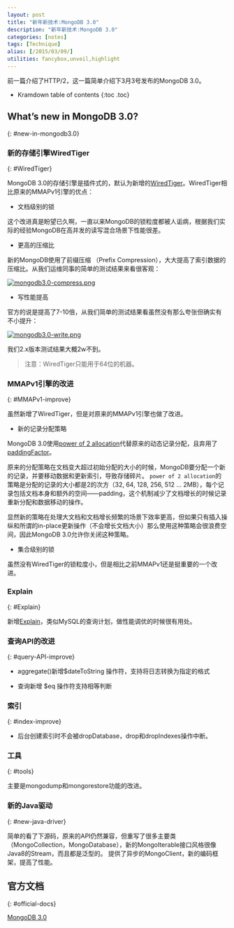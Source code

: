 ```yaml
---
layout: post
title: "新年新技术:MongoDB 3.0"
description: "新年新技术:MongoDB 3.0"
categories: [notes]
tags: [Technique]
alias: [/2015/03/09/]
utilities: fancybox,unveil,highlight
---
```


前一篇介绍了HTTP/2，这一篇简单介绍下3月3号发布的MongoDB 3.0。


* Kramdown table of contents
{:toc .toc}

## What’s new in MongoDB 3.0?
{: #new-in-mongodb3.0}

### 新的存储引擎WiredTiger
{: #WiredTiger}

MongoDB 3.0的存储引擎是插件式的，默认为新增的[WiredTiger][1]。WiredTiger相比原来的MMAPv1引擎的优点：

- 文档级别的锁

这个改进真是盼望已久啊，一直以来MongoDB的锁粒度都被人诟病，根据我们实际的经验MongoDB在高并发的读写混合场景下性能很差。


- 更高的压缩比

新的MongoDB使用了前缀压缩 （Prefix Compression），大大提高了索引数据的压缩比。从我们运维同事的简单的测试结果来看很客观：

<a class="post-image" href="/assets/images/posts/mongodb3.0-compress.png">
<img itemprop="image" data-src="/assets/images/posts/mongodb3.0-compress.png" src="/assets/js/unveil/loader.gif" alt="mongodb3.0-compress.png" />
</a>

- 写性能提高

官方的说是提高了7-10倍，从我们简单的测试结果看虽然没有那么夸张但确实有不小提升：

<a class="post-image" href="/assets/images/posts/mongodb3.0-write.png">
<img itemprop="image" data-src="/assets/images/posts/mongodb3.0-write.png" src="/assets/js/unveil/loader.gif" alt="mongodb3.0-write.png" />
</a>

我们2.x版本测试结果大概2w不到。


> 注意：WiredTiger只能用于64位的机器。


### MMAPv1引擎的改进
{: #MMAPv1-improve}

虽然新增了WiredTiger，但是对原来的MMAPv1引擎也做了改进。


- 新的记录分配策略

MongoDB 3.0使用[power of 2 allocation][2]代替原来的动态记录分配，且弃用了[paddingFactor][3]。

原来的分配策略在文档变大超过初始分配的大小的时候，MongoDB要分配一个新的记录，并要移动数据和更新索引，导致存储碎片。
`power of 2 allocation`的策略是分配的记录的大小都是2的次方（32, 64, 128, 256, 512 ... 2MB），每个记录包括文档本身和额外的空间——padding，这个机制减少了文档增长的时候记录重新分配和数据移动的操作。

显然新的策略在处理大文档和文档增长频繁的场景下效率更高，但如果只有插入操纵和所谓的in-place更新操作（不会增长文档大小）那么使用这种策略会很浪费空间，因此MongoDB 3.0允许你关闭这种策略。


- 集合级别的锁

虽然没有WiredTiger的锁粒度小，但是相比之前MMAPv1还是挺重要的一个改进。


### Explain
{: #Explain}

新增[Explain][4]，类似MySQL的查询计划，做性能调优的时候很有用处。


### 查询API的改进
{: #query-API-improve}

- aggregate()新增$dateToString 操作符，支持将日志转换为指定的格式

- 查询新增 $eq 操作符支持相等判断


### 索引
{: #index-improve}

- 后台创建索引时不会被dropDatabase，drop和dropIndexes操作中断。


### 工具
{: #tools}

主要是mongodump和mongorestore功能的改进。


### 新的Java驱动
{: #new-java-driver}

简单的看了下源码，原来的API仍然兼容，但重写了很多主要类（MongoCollection，MongoDatabase），新的MongoIterable接口风格很像Java8的Stream，而且都是泛型的。
提供了异步的MongoClient，新的编码框架，提高了性能。


## 官方文档
{: #official-docs}

[MongoDB 3.0][9]


[1]: http://docs.mongodb.org/manual/administration/production-notes/#prod-notes-wired-tiger-concurrency
[2]: http://docs.mongodb.org/manual/core/storage/#power-of-2-allocation
[3]: http://docs.mongodb.org/manual/reference/glossary/#term-padding-factor
[4]: http://docs.mongodb.org/manual/reference/explain-results/
[5]: http://www.grpc.io/
[6]: http://www.w3.org/Protocols/rfc2616/rfc2616-sec4.html#sec4.4
[7]: http://stackoverflow.com/questions/985431/max-parallel-http-connections-in-a-browser
[8]: http://en.wikipedia.org/wiki/Slow-start
[9]: http://docs.mongodb.org/manual/release-notes/3.0/
[10]: https://http2.github.io
